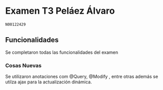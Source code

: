 # Examen T3 Peláez Álvaro
```
N00122429
```

## Funcionalidades

Se completaron todas las funcionalidades del examen 

### Cosas Nuevas

Se utilizaron anotaciones com @Query, @Modify , entre otras además se utilza ajax para la actualización dinámica.

